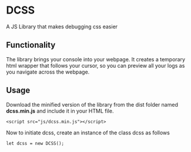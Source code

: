 # DCSS
A JS Library that makes debugging css easier

## Functionality
The library brings your console into your webpage. It creates a temporary html wrapper that follows your cursor, so you can preview all your logs as you navigate across the webpage.

## Usage
Download the minified version of the library from the dist folder named **dcss.min.js** and include it in your HTML file.

```
<script src="js/dcss.min.js"></script>
```
Now to initiate dcss, create an instance of the class dcss as follows
```
let dcss = new DCSS();
```
